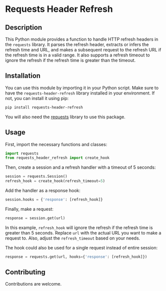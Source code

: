 # Requests Header Refresh

## Description

This Python module provides a function to handle HTTP refresh headers in the `requests` library. It parses the refresh header, extracts or infers the refresh time and URL, and makes a subsequent request to the refresh URL if the refresh time is in a valid range. It also supports a refresh timeout to ignore the refresh if the refresh time is greater than the timeout.

## Installation

You can use this module by importing it in your Python script. Make sure to have the `requests-header-refresh` library installed in your environment. If not, you can install it using pip:

```bash
pip install requests-header-refresh
```

You will also need the [requests]('https://pypi.org/project/requests/') library to use this package.

## Usage

First, import the necessary functions and classes:

```python
import requests
from requests_header_refresh import create_hook
```

Then, create a session and a refresh handler with a timeout of 5 seconds:

```python
session = requests.Session()
refresh_hook = create_hook(refresh_timeout=5)
```

Add the handler as a response hook:

```python
session.hooks = {'response': [refresh_hook]}
```

Finally, make a request:

```python
response = session.get(url)
```

In this example, `refresh_hook` will ignore the refresh if the refresh time is greater than 5 seconds. Replace `url` with the actual URL you want to make a request to. Also, adjust the `refresh_timeout` based on your needs.


The hook could also be used for a single request instead of entire session:

```python
response = requests.get(url, hooks={'response': [refresh_hook]})
```

## Contributing

Contributions are welcome.